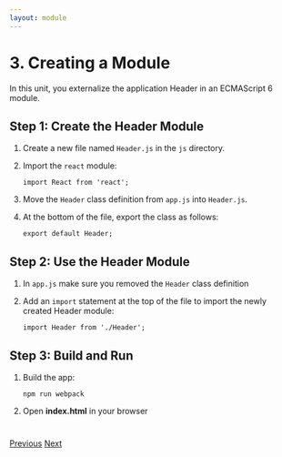 ```yaml
---
layout: module
---
```

# 3. Creating a Module

In this unit, you externalize the application Header in an ECMAScript 6 module.

## Step 1: Create the Header Module

1. Create a new file named `Header.js` in the `js` directory.

1. Import the `react` module:

    ```
    import React from 'react';
    ```
 
1. Move the `Header` class definition from `app.js` into `Header.js`.

1. At the bottom of the file, export the class as follows:
 
    ```
    export default Header;
    ````

## Step 2: Use the Header Module

1. In `app.js` make sure you removed the `Header` class definition
    
1. Add an `import` statement at the top of the file to import the newly created Header module: 

    ```
    import Header from './Header';
    ```

## Step 3: Build and Run

1. Build the app:

	```
    npm run webpack
	```

1. Open **index.html** in your browser
	

<div class="row" style="margin-top:40px;">
<div class="col-sm-12">
<a href="ecmascript6-react-es6features.html" class="btn btn-default"><i class="glyphicon glyphicon-chevron-left"></i> Previous</a>
<a href="ecmascript6-react-modules-more.html" class="btn btn-default pull-right">Next <i class="glyphicon glyphicon-chevron-right"></i></a>
</div>
</div>